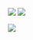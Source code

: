 <a href="https://codeclimate.com/github/VladislavHexlet/project-lvl2-s185/maintainability"><img src="https://api.codeclimate.com/v1/badges/78172eca158077306364/maintainability" /></a>
<a href="https://codeclimate.com/github/VladislavHexlet/project-lvl2-s185/test_coverage"><img src="https://api.codeclimate.com/v1/badges/78172eca158077306364/test_coverage" /></a>

<a href="https://travis-ci.org/travis-ci/travis-web"><img src="https://travis-ci.org/VladislavHexlet/project-lvl2-s185.svg?branch=master" /></a>
